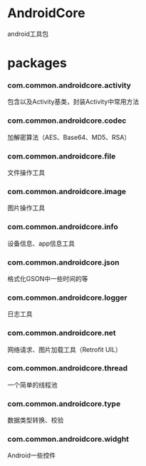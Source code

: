 # AndroidCore
android工具包

# packages
### com.common.androidcore.activity
包含以及Activity基类，封装Activity中常用方法

### com.common.androidcore.codec
加解密算法（AES、Base64、MD5、RSA）

### com.common.androidcore.file
文件操作工具

### com.common.androidcore.image
图片操作工具

### com.common.androidcore.info
设备信息、app信息工具

### com.common.androidcore.json
格式化GSON中一些时间的等

### com.common.androidcore.logger
日志工具

### com.common.androidcore.net
网络请求、图片加载工具（Retrofit UIL）

### com.common.androidcore.thread
一个简单的线程池

### com.common.androidcore.type
数据类型转换、校验

### com.common.androidcore.widght
Android一些控件
